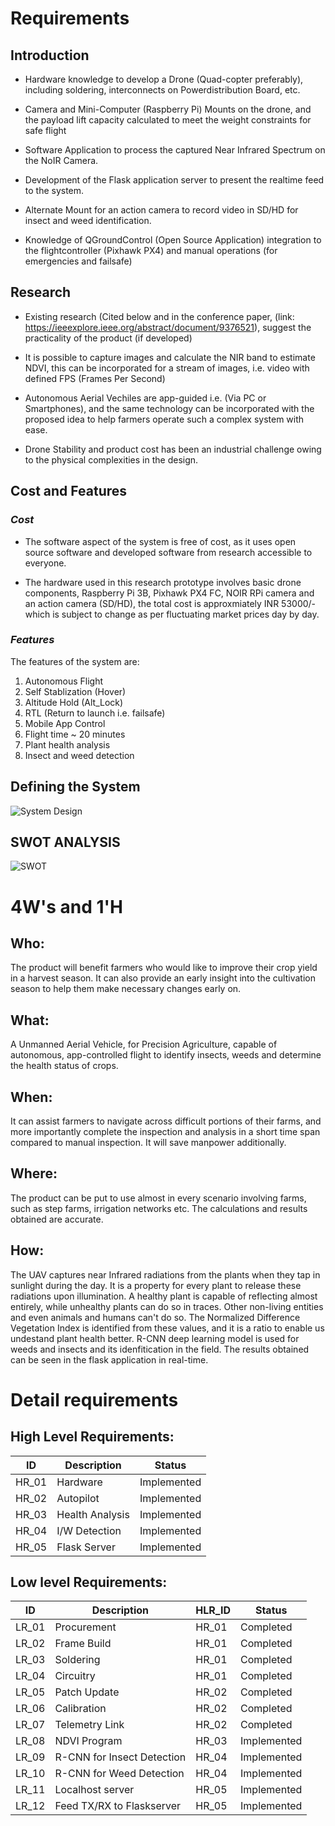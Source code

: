 # Requirements

## Introduction

* Hardware knowledge to develop a Drone (Quad-copter preferably), including soldering, interconnects on Powerdistribution Board, etc.
 
* Camera and Mini-Computer (Raspberry Pi) Mounts on the drone, and the payload lift capacity calculated to meet the weight constraints for safe flight

* Software Application to process the captured Near Infrared Spectrum on the NoIR Camera. 

* Development of the Flask application server to present the realtime feed to the system.

* Alternate Mount for an action camera to record video in SD/HD for insect and weed identification.

* Knowledge of QGroundControl (Open Source Application) integration to the flightcontroller (Pixhawk PX4) and manual operations (for emergencies and failsafe)

## Research

* Existing research (Cited below and in the conference paper, (link: https://ieeexplore.ieee.org/abstract/document/9376521), suggest the practicality of the product (if developed)

* It is possible to capture images and calculate the NIR band to estimate NDVI, this can be incorporated for a stream of images, i.e. video with defined FPS (Frames Per Second)

* Autonomous Aerial Vechiles are app-guided i.e. (Via PC or Smartphones), and the same technology can be incorporated with the proposed idea to help farmers operate such a complex system with ease.

* Drone Stability and product cost has been an industrial challenge owing to the physical complexities in the design.

## Cost and Features
### *Cost*

* The software aspect of the system is free of cost, as it uses open source software and developed software from research accessible to everyone. 

* The hardware used in this research prototype involves basic drone components, Raspberry Pi 3B, Pixhawk PX4 FC, NOIR RPi camera and an action camera (SD/HD), the total cost is approxmiately INR 53000/- which is subject to change as per fluctuating market prices day by day. 


### *Features*

The features of the system are:
1. Autonomous Flight
2. Self Stablization (Hover)
3. Altitude Hold (Alt_Lock)
4. RTL (Return to launch i.e. failsafe)
5. Mobile App Control
6. Flight time ~ 20 minutes
7. Plant health analysis
8. Insect and weed detection


## Defining the System
![System Design](https://user-images.githubusercontent.com/84840612/120325783-a0811900-c305-11eb-93e3-8571a249c117.png)


## SWOT ANALYSIS
![SWOT](https://user-images.githubusercontent.com/84840612/120325808-a840bd80-c305-11eb-95fe-d4040fe5d6a9.jpg)


# 4W&#39;s and 1&#39;H

## Who:

The product will benefit farmers who would like to improve their crop yield in a harvest season. It can also provide an early insight into the cultivation season to help them make necessary changes early on.


## What:

A Unmanned Aerial Vehicle, for Precision Agriculture, capable of autonomous, app-controlled flight to identify insects, weeds and determine the health status of crops.

## When:

It can assist farmers to navigate across difficult portions of their farms, and more importantly complete the inspection and analysis in a short time span compared to manual inspection. It will save manpower additionally.

## Where:

The product can be put to use almost in every scenario involving farms, such as step farms, irrigation networks etc. The calculations and results obtained are accurate.

## How:

The UAV captures near Infrared radiations from the plants when they tap in sunlight during the day. It is a property for every plant to release these radiations upon illumination. A healthy plant is capable of reflecting almost entirely, while unhealthy plants can do so in traces. Other non-living entities and even animals and humans can't do so. The Normalized Difference Vegetation Index is identified from these values, and it is a ratio to enable us undestand plant health better. R-CNN deep learning model is used for weeds and insects and its idenfitication in the field. The results obtained can be seen in the flask application in real-time. 


# Detail requirements
## High Level Requirements:

|      ID          |Description                          |Status                         |
|----------------|-------------------------------|-----------------------------|
|HR_01|Hardware|Implemented|
|HR_02|Autopilot|Implemented|
|HR_03| Health Analysis|Implemented|
|HR_04|I/W Detection|Implemented|
|HR_05|Flask Server|Implemented|




##  Low level Requirements:
|      ID          |Description                          |  HLR_ID  |Status               |
|----------------|-------------------------------|----------|-----------------------------|
| LR_01   | Procurement                | HR_01   | Completed     |
| LR_02   | Frame Build                | HR_01   | Completed     |
| LR_03   | Soldering                  | HR_01   | Completed     |
| LR_04   | Circuitry                  | HR_01   | Completed     |
| LR_05   | Patch Update               | HR_02   | Completed     |
| LR_06   | Calibration                | HR_02   | Completed     |
| LR_07   | Telemetry Link             | HR_02   | Completed     |
| LR_08   | NDVI Program               | HR_03   | Implemented   |
| LR_09   | R-CNN for Insect Detection | HR_04   | Implemented   |
| LR_10   | R-CNN for Weed Detection   | HR_04   | Implemented   |
| LR_11   | Localhost server           | HR_05   | Implemented   |
| LR_12   | Feed TX/RX to Flaskserver  | HR_05   | Implemented   |


